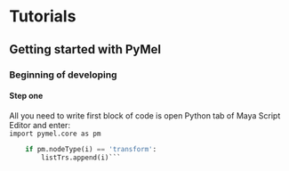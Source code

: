 # Tutorials

## Getting started with PyMel
### Beginning of developing
#### Step one
All you need to write first block of code is open Python tab of Maya Script Editor and enter:  
`import pymel.core as pm`

```for i in a:
    if pm.nodeType(i) == 'transform':
        listTrs.append(i)```